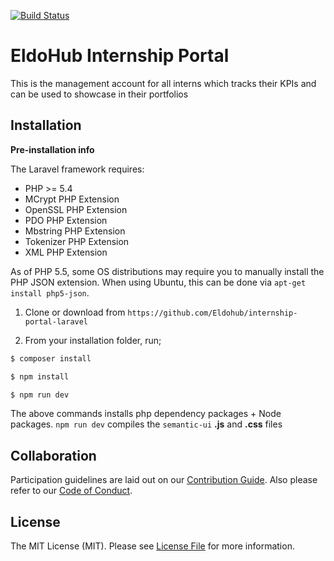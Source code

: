 
[![Build Status](https://travis-ci.org/Eldohub/internship-portal-laravel.svg?branch=master)](https://travis-ci.org/Eldohub/internship-portal-laravel)


# EldoHub Internship Portal
This is the management account for all interns which tracks their KPIs and can be used to showcase in their portfolios

## Installation

**Pre-installation info**

The Laravel framework requires:

- PHP >= 5.4
- MCrypt PHP Extension
- OpenSSL PHP Extension
- PDO PHP Extension
- Mbstring PHP Extension
- Tokenizer PHP Extension
- XML PHP Extension

As of PHP 5.5, some OS distributions may require you to manually install the PHP JSON extension. When using Ubuntu, this can be done via `apt-get install php5-json`.


1. Clone or download from `https://github.com/Eldohub/internship-portal-laravel` 

2. From your installation folder, run;
```bash
$ composer install

$ npm install

$ npm run dev
```

The above commands installs php dependency packages + Node packages. 
`npm run dev` compiles the `semantic-ui` **.js** and **.css** files

## Collaboration

Participation guidelines are laid out on our [Contribution Guide](CONTRIBUTING.md). Also please refer to our [Code of Conduct](CODE_OF_CONDUCT.md).

## License

The MIT License (MIT). Please see [License File](LICENSE.md) for more information.




